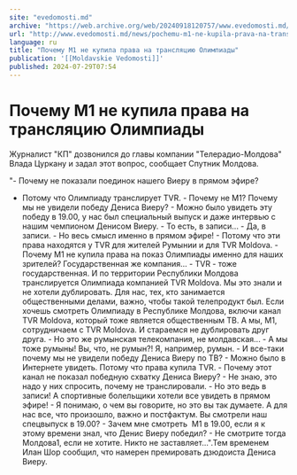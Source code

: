 ```yaml
---
site: "evedomosti.md"
archive: "https://web.archive.org/web/20240918120757/www.evedomosti.md/news/pochemu-m1-ne-kupila-prava-na-translyaciyu-olimpiady"
url: "http://www.evedomosti.md/news/pochemu-m1-ne-kupila-prava-na-translyaciyu-olimpiady"
language: ru
title: "Почему М1 не купила права на трансляцию Олимпиады"
publication: '[[Moldavskie Vedomosti]]'
published: 2024-07-29T07:54
---
```


# Почему М1 не купила права на трансляцию Олимпиады

Журналист "КП" дозвонился до главы компании "Телерадио-Молдова" Влада Цуркану и задал этот вопрос, сообщает Спутник Молдова.

"- Почему не показали поединок нашего Виеру в прямом эфире?

- Потому что Олимпиаду транслирует TVR. - Почему не М1? Почему мы не увидели победу Дениса Виеру? - Можно было увидеть эту победу в 19.00, у нас был специальный выпуск и даже интервью с нашим чемпионом Денисом Виеру. - То есть, в записи... - Да, в записи. - Но весь смысл именно в прямом эфире! - Потому что эти права находятся у TVR для жителей Румынии и для TVR Moldova. - Почему М1 не купила права на показ Олимпиады именно для наших зрителей? Государственная же компания... - TVR - тоже государственная. И по территории Республики Молдова транслируется Олимпиада компанией TVR Moldova. Мы это знали и не хотели дублировать. Для нас, тех, кто занимается общественными делами, важно, чтобы такой телепродукт был. Если хочешь смотреть Олимпиаду в Республике Молдова, включи канал TVR Moldova, который тоже является общественным ТВ. А мы, М1, сотрудничаем с TVR Moldova. И стараемся не дублировать друг друга. - Но это же румынская телекомпания, не молдавская... - А мы тоже румыны! Вы, что, не румын?! Я, например, румын. - И все-таки почему мы не увидели победу Дениса Виеру по ТВ? - Можно было в Интернете увидеть. Потому что права купила TVR. - Почему этот канал не показал победную схватку Дениса Виеру? - Не знаю, это надо у них спросить, почему не транслировали. - Но это ведь в записи! А спортивные болельщики хотели все увидеть в прямом эфире! - Я понимаю, о чем вы говорите, но это вы так думаете. А для нас все, что произошло, важно и постфактум. Вы смотрели наш спецвыпуск в 19.00? - Зачем мне смотреть  М1 в 19.00, если я к этому времени знал, что Денис Виеру победил? - Не смотрите тогда Молдова1, если не хотите. Никто не заставляет...".Тем временем Илан Шор сообщил, что намерен премировать дзюдоиста Дениса Виеру.